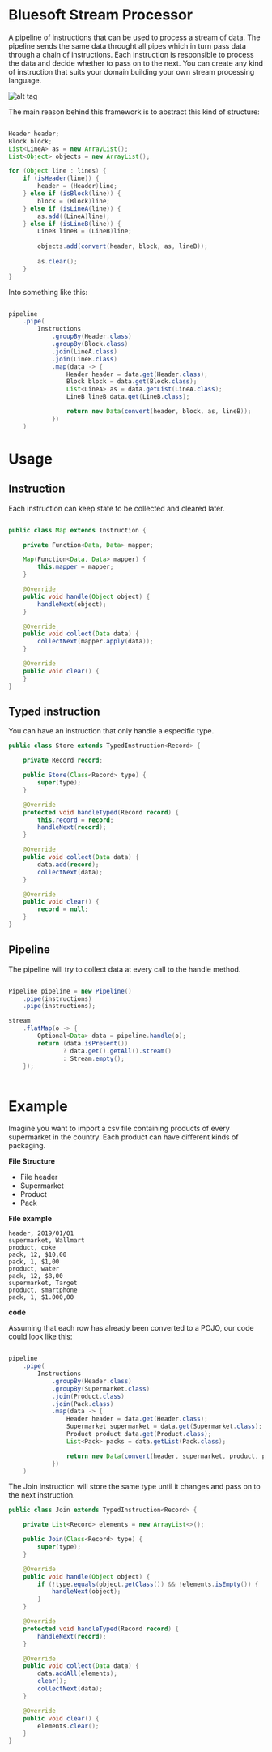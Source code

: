 # Bluesoft Stream Processor

A pipeline of instructions that can be used to process a stream of data.
The pipeline sends the same data throught all pipes which in turn pass data through a chain of instructions.
Each instruction is responsible to process the data and decide whether to pass on to the next.
You can create any kind of instruction that suits your domain building your own stream processing language.

![alt tag](https://user-images.githubusercontent.com/9370679/64796647-66327f80-d556-11e9-9694-dd26cac77ad8.png)

The main reason behind this framework is to abstract this kind of structure:
```java

Header header;
Block block;
List<LineA> as = new ArrayList();
List<Object> objects = new ArrayList();

for (Object line : lines) {
    if (isHeader(line)) {
        header = (Header)line;
    } else if (isBlock(line)) {
        block = (Block)line;
    } else if (isLineA(line)) {
        as.add((LineA)line);
    } else if (isLineB(line)) {
        LineB lineB = (LineB)line;
        
        objects.add(convert(header, block, as, lineB));
        
        as.clear();
    }
}
```
Into something like this:
```java

pipeline
    .pipe(
        Instructions
            .groupBy(Header.class)
            .groupBy(Block.class)
            .join(LineA.class)
            .join(LineB.class)
            .map(data -> {
                Header header = data.get(Header.class);
                Block block = data.get(Block.class);
                List<LineA> as = data.getList(LineA.class);
                LineB lineB data.get(LineB.class);

                return new Data(convert(header, block, as, lineB));
            })
    )
```

# Usage

## Instruction

Each instruction can keep state to be collected and cleared later.

```java

public class Map extends Instruction {

    private Function<Data, Data> mapper;

    Map(Function<Data, Data> mapper) {
        this.mapper = mapper;
    }

    @Override
    public void handle(Object object) {
        handleNext(object);
    }

    @Override
    public void collect(Data data) {
        collectNext(mapper.apply(data));
    }

    @Override
    public void clear() {
    }
}
```

## Typed instruction

You can have an instruction that only handle a especific type.

```java
public class Store extends TypedInstruction<Record> {

    private Record record;

    public Store(Class<Record> type) {
        super(type);
    }

    @Override
    protected void handleTyped(Record record) {
        this.record = record;
        handleNext(record);
    }

    @Override
    public void collect(Data data) {
        data.add(record);
        collectNext(data);
    }

    @Override
    public void clear() {
        record = null;
    }
}

```

## Pipeline

The pipeline will try to collect data at every call to the handle method.

```java

Pipeline pipeline = new Pipeline()
    .pipe(instructions)
    .pipe(instructions);

stream
    .flatMap(o -> {
        Optional<Data> data = pipeline.handle(o);
        return (data.isPresent())
               ? data.get().getAll().stream()
               : Stream.empty();
    });
    
```

# Example
Imagine you want to import a csv file containing products of every supermarket in the country.
Each product can have different kinds of packaging.

**File Structure**
- File header  
- Supermarket  
- Product  
- Pack

**File example**
```csv
header, 2019/01/01  
supermarket, Wallmart  
product, coke  
pack, 12, $10,00  
pack, 1, $1,00  
product, water  
pack, 12, $8,00  
supermarket, Target  
product, smartphone  
pack, 1, $1.000,00  
```
**code**

Assuming that each row has already been converted to a POJO, our code could look like this:

```java

pipeline
    .pipe(
        Instructions
            .groupBy(Header.class)
            .groupBy(Supermarket.class)
            .join(Product.class)
            .join(Pack.class)
            .map(data -> {
                Header header = data.get(Header.class);
                Supermarket supermarket = data.get(Supermarket.class);
                Product product data.get(Product.class);
                List<Pack> packs = data.getList(Pack.class);

                return new Data(convert(header, supermarket, product, packs));
            })
    )
```

The Join instruction will store the same type until it changes and pass on to the next instruction.
```java
public class Join extends TypedInstruction<Record> {

    private List<Record> elements = new ArrayList<>();

    public Join(Class<Record> type) {
        super(type);
    }

    @Override
    public void handle(Object object) {
        if (!type.equals(object.getClass()) && !elements.isEmpty()) {
            handleNext(object);
        }        
    }

    @Override
    protected void handleTyped(Record record) {
        handleNext(record);
    }

    @Override
    public void collect(Data data) {
        data.addAll(elements);
        clear();
        collectNext(data);
    }

    @Override
    public void clear() {
        elements.clear();
    }
}

```
